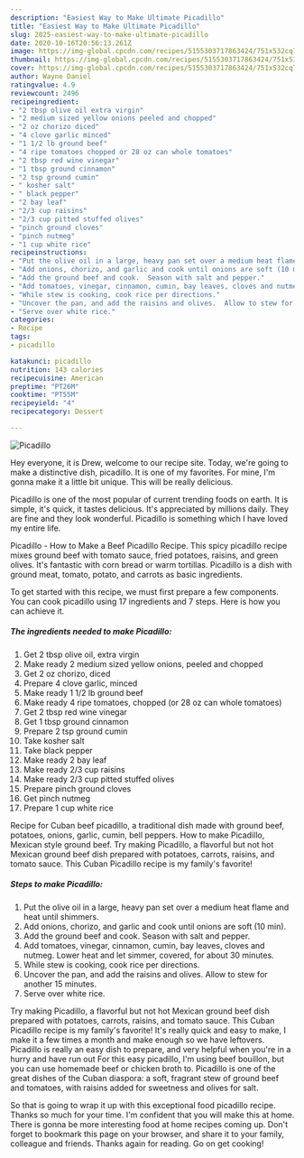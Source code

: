 ```yaml
---
description: "Easiest Way to Make Ultimate Picadillo"
title: "Easiest Way to Make Ultimate Picadillo"
slug: 2025-easiest-way-to-make-ultimate-picadillo
date: 2020-10-16T20:56:13.261Z
image: https://img-global.cpcdn.com/recipes/5155303717863424/751x532cq70/picadillo-recipe-main-photo.jpg
thumbnail: https://img-global.cpcdn.com/recipes/5155303717863424/751x532cq70/picadillo-recipe-main-photo.jpg
cover: https://img-global.cpcdn.com/recipes/5155303717863424/751x532cq70/picadillo-recipe-main-photo.jpg
author: Wayne Daniel
ratingvalue: 4.9
reviewcount: 2496
recipeingredient:
- "2 tbsp olive oil extra virgin"
- "2 medium sized yellow onions peeled and chopped"
- "2 oz chorizo diced"
- "4 clove garlic minced"
- "1 1/2 lb ground beef"
- "4 ripe tomatoes chopped or 28 oz can whole tomatoes"
- "2 tbsp red wine vinegar"
- "1 tbsp ground cinnamon"
- "2 tsp ground cumin"
- " kosher salt"
- " black pepper"
- "2 bay leaf"
- "2/3 cup raisins"
- "2/3 cup pitted stuffed olives"
- "pinch ground cloves"
- "pinch nutmeg"
- "1 cup white rice"
recipeinstructions:
- "Put the olive oil in a large, heavy pan set over a medium heat flame and heat until shimmers."
- "Add onions, chorizo, and garlic and cook until onions are soft (10 min)."
- "Add the ground beef and cook.  Season with salt and pepper."
- "Add tomatoes, vinegar, cinnamon, cumin, bay leaves, cloves and nutmeg.  Lower heat and let simmer, covered, for about 30 minutes."
- "While stew is cooking, cook rice per directions."
- "Uncover the pan, and add the raisins and olives.  Allow to stew for another 15 minutes."
- "Serve over white rice."
categories:
- Recipe
tags:
- picadillo

katakunci: picadillo 
nutrition: 143 calories
recipecuisine: American
preptime: "PT26M"
cooktime: "PT55M"
recipeyield: "4"
recipecategory: Dessert

---
```



![Picadillo](https://img-global.cpcdn.com/recipes/5155303717863424/751x532cq70/picadillo-recipe-main-photo.jpg)

Hey everyone, it is Drew, welcome to our recipe site. Today, we're going to make a distinctive dish, picadillo. It is one of my favorites. For mine, I'm gonna make it a little bit unique. This will be really delicious.

Picadillo is one of the most popular of current trending foods on earth. It is simple, it's quick, it tastes delicious. It's appreciated by millions daily. They are fine and they look wonderful. Picadillo is something which I have loved my entire life.

Picadillo - How to Make a Beef Picadillo Recipe. This spicy picadillo recipe mixes ground beef with tomato sauce, fried potatoes, raisins, and green olives. It&#39;s fantastic with corn bread or warm tortillas. Picadillo is a dish with ground meat, tomato, potato, and carrots as basic ingredients.


To get started with this recipe, we must first prepare a few components. You can cook picadillo using 17 ingredients and 7 steps. Here is how you can achieve it.

<!--inarticleads1-->

##### The ingredients needed to make Picadillo:

1. Get 2 tbsp olive oil, extra virgin
1. Make ready 2 medium sized yellow onions, peeled and chopped
1. Get 2 oz chorizo, diced
1. Prepare 4 clove garlic, minced
1. Make ready 1 1/2 lb ground beef
1. Make ready 4 ripe tomatoes, chopped (or 28 oz can whole tomatoes)
1. Get 2 tbsp red wine vinegar
1. Get 1 tbsp ground cinnamon
1. Prepare 2 tsp ground cumin
1. Take  kosher salt
1. Take  black pepper
1. Make ready 2 bay leaf
1. Make ready 2/3 cup raisins
1. Make ready 2/3 cup pitted stuffed olives
1. Prepare pinch ground cloves
1. Get pinch nutmeg
1. Prepare 1 cup white rice


Recipe for Cuban beef picadillo, a traditional dish made with ground beef, potatoes, onions, garlic, cumin, bell peppers. How to make Picadillo, Mexican style ground beef. Try making Picadillo, a flavorful but not hot Mexican ground beef dish prepared with potatoes, carrots, raisins, and tomato sauce. This Cuban Picadillo recipe is my family&#39;s favorite! 

<!--inarticleads2-->

##### Steps to make Picadillo:

1. Put the olive oil in a large, heavy pan set over a medium heat flame and heat until shimmers.
1. Add onions, chorizo, and garlic and cook until onions are soft (10 min).
1. Add the ground beef and cook.  Season with salt and pepper.
1. Add tomatoes, vinegar, cinnamon, cumin, bay leaves, cloves and nutmeg.  Lower heat and let simmer, covered, for about 30 minutes.
1. While stew is cooking, cook rice per directions.
1. Uncover the pan, and add the raisins and olives.  Allow to stew for another 15 minutes.
1. Serve over white rice.


Try making Picadillo, a flavorful but not hot Mexican ground beef dish prepared with potatoes, carrots, raisins, and tomato sauce. This Cuban Picadillo recipe is my family&#39;s favorite! It&#39;s really quick and easy to make, I make it a few times a month and make enough so we have leftovers. Picadillo is really an easy dish to prepare, and very helpful when you&#39;re in a hurry and have run out For this easy picadillo, I&#39;m using beef bouillon, but you can use homemade beef or chicken broth to. Picadillo is one of the great dishes of the Cuban diaspora: a soft, fragrant stew of ground beef and tomatoes, with raisins added for sweetness and olives for salt. 

So that is going to wrap it up with this exceptional food picadillo recipe. Thanks so much for your time. I'm confident that you will make this at home. There is gonna be more interesting food at home recipes coming up. Don't forget to bookmark this page on your browser, and share it to your family, colleague and friends. Thanks again for reading. Go on get cooking!
